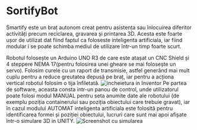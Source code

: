 # SortifyBot
Smartify este un braț autonom creat pentru asistența sau înlocuirea diferitor activități precum reciclarea, gravarea și printarea 3D. Acesta este foarte ușor de utilizat dat fiind faptul ca foloseste inteligenta artificiala, iar fiind modular i se poate schimba mediul de utilizare într-un timp foarte scurt.

Robotul folosește un Arduino UNO R3 de care este atașat un CNC Shield și 4 steppere NEMA 17(pentru folosirea unei gheare se mai folosește un servo). Folosim curele cu un raport de transmisie, astfel generând mai mult cuplu pentru a reduce greutatea depusă pe braț, iar pentru a acționa vertical robotul folosim o tija înfiletată.
![incheietura in Inventor](https://github.com/TudorM-Dev/SortifyBot/assets/102438155/2b3457ad-adca-4e16-822e-f2c5efc4d0c0)
Pe partea de software, aceasta consta intr-un panou de control, unde utilizatorul poate folosi modul MANUAL pentru seta anumite date ale robotului (de exemplu poziția containerului sau poziția obiectului care trebuie gravat), iar în cazul modului AUTOMAT inteligenta artificiala este folosită pentru identificarea formei și poziției obiectului, lucruri care sunt mai apoi afișate într-o simulare 3D in UNITY.
![Screenshot cu simularea](https://github.com/TudorM-Dev/SortifyBot/assets/102438155/56fec9ae-665a-4574-94b4-012f157dfad2)
